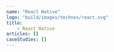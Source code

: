 ```yaml
---
name: "React Native"
logo: "build/images/technos/react.svg"
title: 
    - React Native
articles: []
caseStudies: []
---
```

